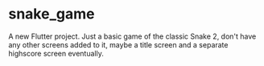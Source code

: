 # snake_game

A new Flutter project.
Just a basic game of the classic Snake 2, don't have any other screens added to it, maybe a title screen
and a separate highscore screen eventually.
